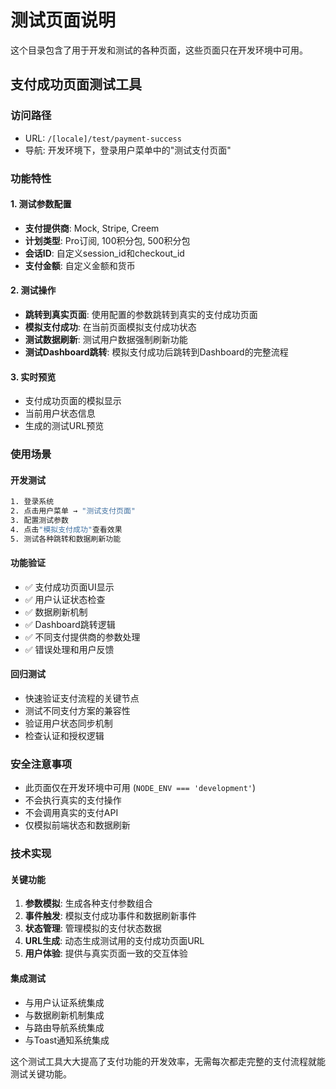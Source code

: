 # 测试页面说明

这个目录包含了用于开发和测试的各种页面，这些页面只在开发环境中可用。

## 支付成功页面测试工具

### 访问路径
- URL: `/[locale]/test/payment-success`
- 导航: 开发环境下，登录用户菜单中的"测试支付页面"

### 功能特性

#### 1. 测试参数配置
- **支付提供商**: Mock, Stripe, Creem
- **计划类型**: Pro订阅, 100积分包, 500积分包
- **会话ID**: 自定义session_id和checkout_id
- **支付金额**: 自定义金额和货币

#### 2. 测试操作
- **跳转到真实页面**: 使用配置的参数跳转到真实的支付成功页面
- **模拟支付成功**: 在当前页面模拟支付成功状态
- **测试数据刷新**: 测试用户数据强制刷新功能
- **测试Dashboard跳转**: 模拟支付成功后跳转到Dashboard的完整流程

#### 3. 实时预览
- 支付成功页面的模拟显示
- 当前用户状态信息
- 生成的测试URL预览

### 使用场景

#### 开发测试
```bash
1. 登录系统
2. 点击用户菜单 → "测试支付页面"
3. 配置测试参数
4. 点击"模拟支付成功"查看效果
5. 测试各种跳转和数据刷新功能
```

#### 功能验证
- ✅ 支付成功页面UI显示
- ✅ 用户认证状态检查
- ✅ 数据刷新机制
- ✅ Dashboard跳转逻辑
- ✅ 不同支付提供商的参数处理
- ✅ 错误处理和用户反馈

#### 回归测试
- 快速验证支付流程的关键节点
- 测试不同支付方案的兼容性
- 验证用户状态同步机制
- 检查认证和授权逻辑

### 安全注意事项

- 此页面仅在开发环境中可用 (`NODE_ENV === 'development'`)
- 不会执行真实的支付操作
- 不会调用真实的支付API
- 仅模拟前端状态和数据刷新

### 技术实现

#### 关键功能
1. **参数模拟**: 生成各种支付参数组合
2. **事件触发**: 模拟支付成功事件和数据刷新事件
3. **状态管理**: 管理模拟的支付状态数据
4. **URL生成**: 动态生成测试用的支付成功页面URL
5. **用户体验**: 提供与真实页面一致的交互体验

#### 集成测试
- 与用户认证系统集成
- 与数据刷新机制集成
- 与路由导航系统集成
- 与Toast通知系统集成

这个测试工具大大提高了支付功能的开发效率，无需每次都走完整的支付流程就能测试关键功能。
